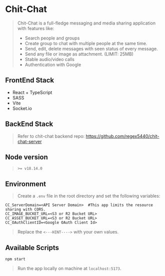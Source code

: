 # Chit-Chat

> Chit-Chat is a full-fledge messaging and media sharing application with features like:
> - Search people and groups
> - Create group to chat with multiple people at the same time.
> - Send, edit, delete messages with seen status of every message.
> - Send any file or image as attachment. (LIMIT: 25MB)
> - Stable audio/video calls
> - Authentication with Google

## FrontEnd Stack

- React + TypeScript
- SASS
- Vite
- Socket.io

## BackEnd Stack

> Refer to chit-chat backend repo: https://github.com/regex5440/chit-chat-server

## Node version

> `>= v18.14.0`

## Environment

> Create a `.env` file in the root directory and set the following variables:

```
CC_ServerDomain=<API Server Domain>  #This app limits the resource sharing with CORS.
CC_IMAGE_BUCKET_URL=<S3 or R2 Bucket URL>
CC_ASSET_BUCKET_URL=<S3 or R2 Bucket URL>
CC_OAuthClientID=<Google OAuth Client Id>
```

> Replace the `<---HINT---->` with your own values.

## Available Scripts

`npm start`

> Run the app locally on machine at `localhost:5173`.
